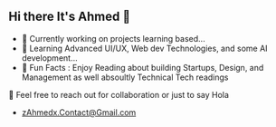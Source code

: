 ## Hi there It's Ahmed 👋 

- 🔭 Currently working on projects learning based...
- 🌱 Learning Advanced UI/UX, Web dev Technologies, and some AI development...
- 👀 Fun Facts : Enjoy Reading about building Startups, Design, and Management as well absoultly Technical Tech readings

📩 Feel free to reach out for collaboration or just to say Hola
- zAhmedx.Contact@Gmail.com
